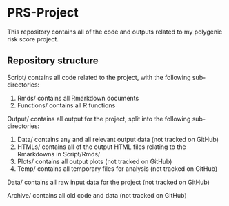 # PRS-Project

This repository contains all of the code and outputs related to my polygenic risk score project.

## Repository structure

Script/ contains all code related to the project, with the following sub-directories:

1. Rmds/ contains all Rmarkdown documents 
2. Functions/ contains all R functions

Output/ contains all output for the project, split into the following sub-directories:

1. Data/ contains any and all relevant output data (not tracked on GitHub)
2. HTMLs/ contains all of the output HTML files relating to the Rmarkdowns in Script/Rmds/
3. Plots/ contains all output plots (not tracked on GitHub)
4. Temp/ contains all temporary files for analysis (not tracked on GitHub)

Data/ contains all raw input data for the project (not tracked on GitHub)

Archive/ contains all old code and data (not tracked on GitHub)
